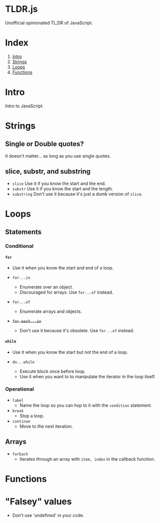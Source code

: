TLDR.js
=======
Unofficial opinionated TL;DR of JavaScript.

# Index
1. [Intro](#intro)
1. [Strings](#strings)
1. [Loops](#Loops)
1. [Functions](#functions)

# Intro
Intro to JavaScript.

# Strings
## Single or Double quotes?
It doesn't matter... as long as you use single quotes.

## slice, substr, and substring
+ `slice` Use it if you know the start and the end.
+ `substr` Use it if you know the start and the length.
+ `substring` Don't use it because it's just a dumb version of `slice`.

# Loops
## Statements
### Conditional
#### `for`
+ Use it when you know the start and end of a loop.

+ `for...in`
  + Enumerate over an object.
  + Discouraged for arrays. Use `for...of` instead.
+ `for...of`
  + Enumerate arrays and objects.
+ <s>`for each...in`</s>
  + Don't use it because it's obsolete. Use `for...of` instead.

#### `while`
+ Use it when you know the start but not the end of a loop.

+ `do...while`
  + Execute block once before loop.
  + Use it when you want to to manipulate the iterator in the loop itself.

### Operational
+ `label`
  + Name the loop so you can hop to it with the `condition` statement.
+ `break`
  + Stop a loop.
+ `continue`
  + Move to the next iteration.

## Arrays
+ `forEach`
  + Iterates through an array with `item, index` in the callback function.

# Functions

# "Falsey" values
+ Don't use 'undefined' in your code.
